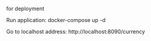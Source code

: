 for deployment

Run application: docker-compose up -d

Go to localhost address: http://localhost:8090/currency

